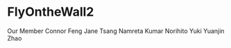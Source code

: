 FlyOntheWall2
=============

Our Member
Connor Feng
Jane Tsang
Namreta Kumar
Norihito Yuki
Yuanjin Zhao